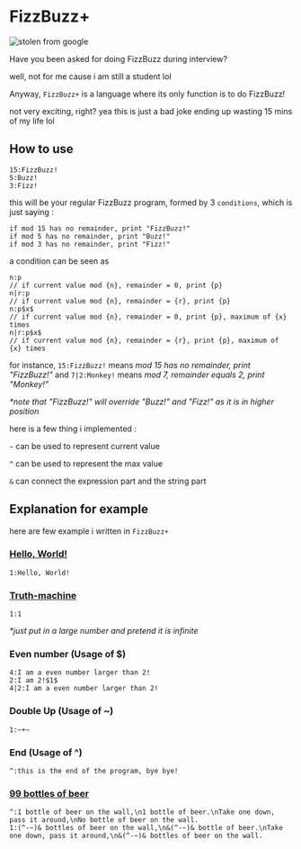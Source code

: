 # FizzBuzz+
![stolen from google](https://code.kx.com/q/img/fizzbuzz.png)

Have you been asked for doing FizzBuzz during interview?

well, not for me
cause i am still a student lol

Anyway, `FizzBuzz+` is a language where its only function is to do FizzBuzz!

not very exciting, right? yea this is just a bad joke ending up wasting 15 mins of my life lol

## How to use

```
15:FizzBuzz!
5:Buzz!
3:Fizz!
```
this will be your regular FizzBuzz program, formed by 3 `conditions`, which is just saying :
```
if mod 15 has no remainder, print "FizzBuzz!"
if mod 5 has no remainder, print "Buzz!"
if mod 3 has no remainder, print "Fizz!"
```
a condition can be seen as
```
n:p
// if current value mod {n}, remainder = 0, print {p}
n|r:p
// if current value mod {n}, remainder = {r}, print {p}
n:p$x$
// if current value mod {n}, remainder = 0, print {p}, maximum of {x} times
n|r:p$x$
// if current value mod {n}, remainder = {r}, print {p}, maximum of {x} times
```
for instance, `15:FizzBuzz!` means *mod 15 has no remainder, print "FizzBuzz!"* and `7|2:Monkey!`  means *mod 7, remainder equals 2, print "Monkey!"*


*\*note that "FizzBuzz!" will override "Buzz!" and "Fizz!" as it is in higher position*

here is a few thing i implemented :

`~` can be used to represent current value

`^` can be used to represent the max value

`&` can connect the expression part and the string part



## Explanation for example

here are few example i written in `FizzBuzz+`

### [Hello, World!](https://esolangs.org/wiki/Hello,_world!)
```
1:Hello, World!
```

### [Truth-machine](https://esolangs.org/wiki/Truth-machine)
```
1:1
```
*\*just put in a large number and pretend it is infinite*

### Even number (Usage of $)
```
4:I am a even number larger than 2!
2:I am 2!$1$
4|2:I am a even number larger than 2!
```

### Double Up (Usage of ~)
```
1:~+~
```

### End (Usage of ^)
```
^:this is the end of the program, bye bye!
```

### [99 bottles of beer](https://esolangs.org/wiki/99_bottles_of_beer)
```
^:1 bottle of beer on the wall,\n1 bottle of beer.\nTake one down, pass it around,\nNo bottle of beer on the wall.
1:(^-~)& bottles of beer on the wall,\n&(^-~)& bottle of beer.\nTake one down, pass it around,\n&(^-~)& bottles of beer on the wall.
```
